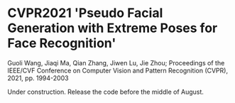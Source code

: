 # CVPR2021 'Pseudo Facial Generation with Extreme Poses for Face Recognition'

Guoli Wang, Jiaqi Ma, Qian Zhang, Jiwen Lu, Jie Zhou; Proceedings of the IEEE/CVF Conference on Computer Vision and Pattern Recognition (CVPR), 2021, pp. 1994-2003

Under construction.
Release the code before the middle of August.
<!-- A simple and well designed structure is essential for any Deep Learning project, so after a lot practice and contributing in pytorch projects here's a pytorch project template that combines **simplicity, best practice for folder structure** and **good OOP design**. 
The main idea is that there's much same stuff you do every time when you start your pytorch project, so wrapping all this shared stuff will help you to change just the core idea every time you start a new pytorch project. 

**So, here’s a simple pytorch template that help you get into your main project faster and just focus on your core (Model Architecture, Training Flow, etc)**

In order to decrease repeated stuff, we recommend to use a high-level library. You can write your own high-level library or you can just use some third-part libraries such as [ignite](https://github.com/pytorch/ignite), [fastai](https://github.com/fastai/fastai), [mmcv](https://github.com/open-mmlab/mmcv) … etc. This can help you write compact but full-featured training loops in a few lines of code. Here we use ignite to train mnist as an example.

# Requirements
- [yacs](https://github.com/rbgirshick/yacs) (Yet Another Configuration System)
- [PyTorch](https://pytorch.org/) (An open source deep learning platform) 
- [ignite](https://github.com/pytorch/ignite) (High-level library to help with training neural networks in PyTorch)

# Table Of Contents
-  [In a Nutshell](#in-a-nutshell)
-  [In Details](#in-details)
-  [Future Work](#future-work)
-  [Contributing](#contributing)
-  [Acknowledgments](#acknowledgments)

# In a Nutshell   
In a nutshell here's how to use this template, so **for example** assume you want to implement ResNet-18 to train mnist, so you should do the following:
- In `modeling`  folder create a python file named whatever you like, here we named it `example_model.py` . In `modeling/__init__.py` file, you can build a function named `build_model` to call your model

```python
from .example_model import ResNet18

def build_model(cfg):
    model = ResNet18(cfg.MODEL.NUM_CLASSES)
    return model
``` 

   
- In `engine`  folder create a model trainer function and inference function. In trainer function, you need to write the logic of the training process, you can use some third-party library to decrease the repeated stuff.

```python
# trainer
def do_train(cfg, model, train_loader, val_loader, optimizer, scheduler, loss_fn):
 """
 implement the logic of epoch:
 -loop on the number of iterations in the config and call the train step
 -add any summaries you want using the summary
 """
pass

# inference
def inference(cfg, model, val_loader):
"""
implement the logic of the train step
- run the tensorflow session
- return any metrics you need to summarize
 """
pass
```

- In `tools`  folder, you create the `train.py` .  In this file, you need to get the instances of the following objects "Model",  "DataLoader”, “Optimizer”, and config
```python
# create instance of the model you want
model = build_model(cfg)

# create your data generator
train_loader = make_data_loader(cfg, is_train=True)
val_loader = make_data_loader(cfg, is_train=False)

# create your model optimizer
optimizer = make_optimizer(cfg, model)
```

- Pass the all these objects to the function `do_train` , and start your training
```python
# here you train your model
do_train(cfg, model, train_loader, val_loader, optimizer, None, F.cross_entropy)
```

**You will find a template file and a simple example in the model and trainer folder that shows you how to try your first model simply.**


# In Details
```
├──  config
│    └── defaults.py  - here's the default config file.
│
│
├──  configs  
│    └── train_mnist_softmax.yml  - here's the specific config file for specific model or dataset.
│ 
│
├──  data  
│    └── datasets  - here's the datasets folder that is responsible for all data handling.
│    └── transforms  - here's the data preprocess folder that is responsible for all data augmentation.
│    └── build.py  		   - here's the file to make dataloader.
│    └── collate_batch.py   - here's the file that is responsible for merges a list of samples to form a mini-batch.
│
│
├──  engine
│   ├── trainer.py     - this file contains the train loops.
│   └── inference.py   - this file contains the inference process.
│
│
├── layers              - this folder contains any customed layers of your project.
│   └── conv_layer.py
│
│
├── modeling            - this folder contains any model of your project.
│   └── example_model.py
│
│
├── solver             - this folder contains optimizer of your project.
│   └── build.py
│   └── lr_scheduler.py
│   
│ 
├──  tools                - here's the train/test model of your project.
│    └── train_net.py  - here's an example of train model that is responsible for the whole pipeline.
│ 
│ 
└── utils
│    ├── logger.py
│    └── any_other_utils_you_need
│ 
│ 
└── tests					- this foler contains unit test of your project.
     ├── test_data_sampler.py
```


# Future Work

# Contributing
Any kind of enhancement or contribution is welcomed.


# Acknowledgments



 -->

